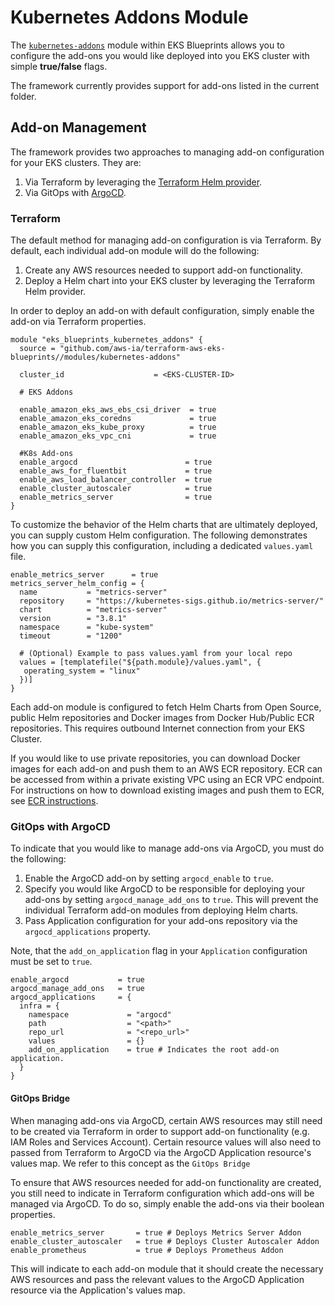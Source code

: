# Kubernetes Addons Module

The [`kubernetes-addons`](https://github.com/aws-ia/terraform-aws-eks-blueprints/tree/main/modules/kubernetes-addons) module within EKS Blueprints allows you to configure the add-ons you would like deployed into you EKS cluster with simple **true/false** flags.

The framework currently provides support for add-ons listed in the current folder.

## Add-on Management

The framework provides two approaches to managing add-on configuration for your EKS clusters. They are:

1. Via Terraform by leveraging the [Terraform Helm provider](https://registry.terraform.io/providers/hashicorp/helm/latest/docs).
2. Via GitOps with [ArgoCD](https://argo-cd.readthedocs.io/en/stable/).

### Terraform

The default method for managing add-on configuration is via Terraform. By default, each individual add-on module will do the following:

1. Create any AWS resources needed to support add-on functionality.
2. Deploy a Helm chart into your EKS cluster by leveraging the Terraform Helm provider.

In order to deploy an add-on with default configuration, simply enable the add-on via Terraform properties.

```hcl
module "eks_blueprints_kubernetes_addons" {
  source = "github.com/aws-ia/terraform-aws-eks-blueprints//modules/kubernetes-addons"

  cluster_id                    = <EKS-CLUSTER-ID>

  # EKS Addons

  enable_amazon_eks_aws_ebs_csi_driver  = true
  enable_amazon_eks_coredns             = true
  enable_amazon_eks_kube_proxy          = true
  enable_amazon_eks_vpc_cni             = true

  #K8s Add-ons
  enable_argocd                        = true
  enable_aws_for_fluentbit             = true
  enable_aws_load_balancer_controller  = true
  enable_cluster_autoscaler            = true
  enable_metrics_server                = true
}
```

To customize the behavior of the Helm charts that are ultimately deployed, you can supply custom Helm configuration. The following demonstrates how you can supply this configuration, including a dedicated `values.yaml` file.

```hcl
enable_metrics_server      = true
metrics_server_helm_config = {
  name           = "metrics-server"
  repository     = "https://kubernetes-sigs.github.io/metrics-server/"
  chart          = "metrics-server"
  version        = "3.8.1"
  namespace      = "kube-system"
  timeout        = "1200"

  # (Optional) Example to pass values.yaml from your local repo
  values = [templatefile("${path.module}/values.yaml", {
   operating_system = "linux"
  })]
}
```

Each add-on module is configured to fetch Helm Charts from Open Source, public Helm repositories and Docker images from Docker Hub/Public ECR repositories. This requires outbound Internet connection from your EKS Cluster.

If you would like to use private repositories, you can download Docker images for each add-on and push them to an AWS ECR repository. ECR can be accessed from within a private existing VPC using an ECR VPC endpoint. For instructions on how to download existing images and push them to ECR, see [ECR instructions](../advanced/ecr-instructions.md).

### GitOps with ArgoCD

To indicate that you would like to manage add-ons via ArgoCD, you must do the following:

1. Enable the ArgoCD add-on by setting `argocd_enable` to `true`.
2. Specify you would like ArgoCD to be responsible for deploying your add-ons by setting `argocd_manage_add_ons` to `true`. This will prevent the individual Terraform add-on modules from deploying Helm charts.
3. Pass Application configuration for your add-ons repository via the `argocd_applications` property.

Note, that the `add_on_application` flag in your `Application` configuration must be set to `true`.

```hcl
enable_argocd           = true
argocd_manage_add_ons   = true
argocd_applications     = {
  infra = {
    namespace             = "argocd"
    path                  = "<path>"
    repo_url              = "<repo_url>"
    values                = {}
    add_on_application    = true # Indicates the root add-on application.
  }
}
```

#### GitOps Bridge

When managing add-ons via ArgoCD, certain AWS resources may still need to be created via Terraform in order to support add-on functionality (e.g. IAM Roles and Services Account). Certain resource values will also need to passed from Terraform to ArgoCD via the ArgoCD Application resource's values map. We refer to this concept as the `GitOps Bridge`

To ensure that AWS resources needed for add-on functionality are created, you still need to indicate in Terraform configuration which add-ons will be managed via ArgoCD. To do so, simply enable the add-ons via their boolean properties.

```
enable_metrics_server       = true # Deploys Metrics Server Addon
enable_cluster_autoscaler   = true # Deploys Cluster Autoscaler Addon
enable_prometheus           = true # Deploys Prometheus Addon
```

This will indicate to each add-on module that it should create the necessary AWS resources and pass the relevant values to the ArgoCD Application resource via the Application's values map.
